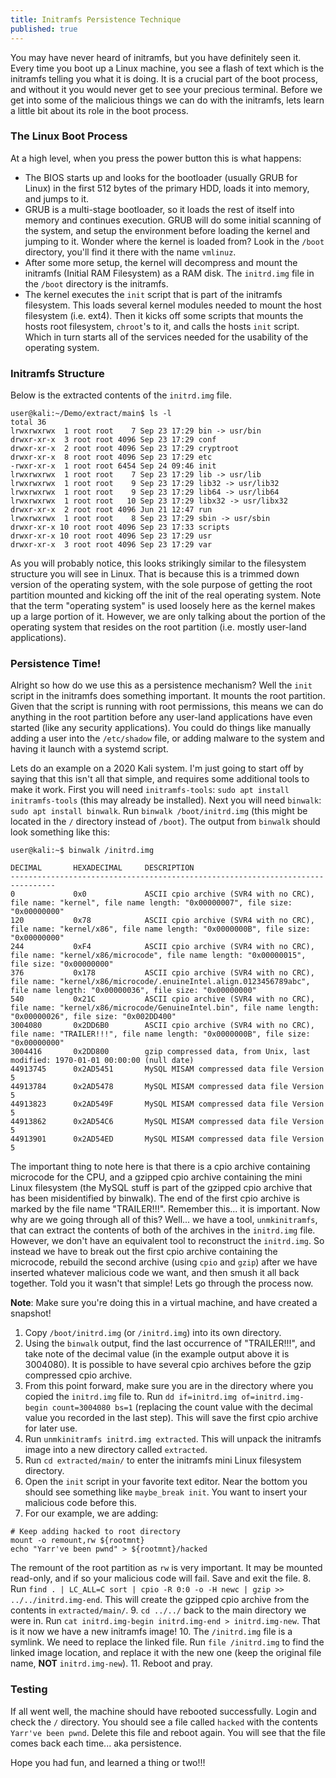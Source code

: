 ```yaml
---
title: Initramfs Persistence Technique
published: true
---
```


You may have never heard of initramfs, but you have definitely seen it. Every time you boot up a Linux machine, you see a flash of text which is the initramfs telling you what it is doing. It is a crucial part of the boot process, and without it you would never get to see your precious terminal. Before we get into some of the malicious things we can do with the initramfs, lets learn a little bit about its role in the boot process.

### The Linux Boot Process

At a high level, when you press the power button this is what happens:

- The BIOS starts up and looks for the bootloader (usually GRUB for Linux) in the first 512 bytes of the primary HDD, loads it into memory, and jumps to it.
- GRUB is a multi-stage bootloader, so it loads the rest of itself into memory and continues execution. GRUB will do some initial scanning of the system, and setup the environment before loading the kernel and jumping to it. Wonder where the kernel is loaded from? Look in the `/boot` directory, you'll find it there with the name `vmlinuz`.
- After some more setup, the kernel will decompress and mount the initramfs (Initial RAM Filesystem) as a RAM disk. The `initrd.img` file in the `/boot` directory is the initramfs.
- The kernel executes the `init` script that is part of the initramfs filesystem. This loads several kernel modules needed to mount the host filesystem (i.e. ext4). Then it kicks off some scripts that mounts the hosts root filesystem, `chroot`'s to it, and calls the hosts `init` script. Which in turn starts all of the services needed for the usability of the operating system.

### Initramfs Structure

Below is the extracted contents of the `initrd.img` file.

```
user@kali:~/Demo/extract/main$ ls -l
total 36
lrwxrwxrwx  1 root root    7 Sep 23 17:29 bin -> usr/bin
drwxr-xr-x  3 root root 4096 Sep 23 17:29 conf
drwxr-xr-x  2 root root 4096 Sep 23 17:29 cryptroot
drwxr-xr-x  8 root root 4096 Sep 23 17:29 etc
-rwxr-xr-x  1 root root 6454 Sep 24 09:46 init
lrwxrwxrwx  1 root root    7 Sep 23 17:29 lib -> usr/lib
lrwxrwxrwx  1 root root    9 Sep 23 17:29 lib32 -> usr/lib32
lrwxrwxrwx  1 root root    9 Sep 23 17:29 lib64 -> usr/lib64
lrwxrwxrwx  1 root root   10 Sep 23 17:29 libx32 -> usr/libx32
drwxr-xr-x  2 root root 4096 Jun 21 12:47 run
lrwxrwxrwx  1 root root    8 Sep 23 17:29 sbin -> usr/sbin
drwxr-xr-x 10 root root 4096 Sep 23 17:33 scripts
drwxr-xr-x 10 root root 4096 Sep 23 17:29 usr
drwxr-xr-x  3 root root 4096 Sep 23 17:29 var
```

As you will probably notice, this looks strikingly similar to the filesystem structure you will see in Linux. That is because this is a trimmed down version of the operating system, with the sole purpose of getting the root partition mounted and kicking off the init of the real operating system. Note that the term "operating system" is used loosely here as the kernel makes up a large portion of it. However, we are only talking about the portion of the operating system that resides on the root partition (i.e. mostly user-land applications).

### Persistence Time!

Alright so how do we use this as a persistence mechanism? Well the `init` script in the initramfs does something important. It mounts the root partition. Given that the script is running with root permissions, this means we can do anything in the root partition before any user-land applications have even started (like any security applications). You could do things like manually adding a user into the `/etc/shadow` file, or adding malware to the system and having it launch with a systemd script.

Lets do an example on a 2020 Kali system. I'm just going to start off by saying that this isn't all that simple, and requires some additional tools to make it work. First you will need `initramfs-tools`: `sudo apt install initramfs-tools` (this may already be installed). Next you will need `binwalk`: `sudo apt install binwalk`. Run `binwalk /boot/initrd.img` (this might be located in the `/` directory instead of `/boot`). The output from `binwalk` should look something like this:

```
user@kali:~$ binwalk /initrd.img

DECIMAL       HEXADECIMAL     DESCRIPTION
--------------------------------------------------------------------------------
0             0x0             ASCII cpio archive (SVR4 with no CRC), file name: "kernel", file name length: "0x00000007", file size: "0x00000000"
120           0x78            ASCII cpio archive (SVR4 with no CRC), file name: "kernel/x86", file name length: "0x0000000B", file size: "0x00000000"
244           0xF4            ASCII cpio archive (SVR4 with no CRC), file name: "kernel/x86/microcode", file name length: "0x00000015", file size: "0x00000000"
376           0x178           ASCII cpio archive (SVR4 with no CRC), file name: "kernel/x86/microcode/.enuineIntel.align.0123456789abc", file name length: "0x00000036", file size: "0x00000000"
540           0x21C           ASCII cpio archive (SVR4 with no CRC), file name: "kernel/x86/microcode/GenuineIntel.bin", file name length: "0x00000026", file size: "0x002DD400"
3004080       0x2DD6B0        ASCII cpio archive (SVR4 with no CRC), file name: "TRAILER!!!", file name length: "0x0000000B", file size: "0x00000000"
3004416       0x2DD800        gzip compressed data, from Unix, last modified: 1970-01-01 00:00:00 (null date)
44913745      0x2AD5451       MySQL MISAM compressed data file Version 5
44913784      0x2AD5478       MySQL MISAM compressed data file Version 5
44913823      0x2AD549F       MySQL MISAM compressed data file Version 5
44913862      0x2AD54C6       MySQL MISAM compressed data file Version 5
44913901      0x2AD54ED       MySQL MISAM compressed data file Version 5
```

The important thing to note here is that there is a cpio archive containing microcode for the CPU, and a gzipped cpio archive containing the mini Linux filesystem (the MySQL stuff is part of the gzipped cpio archive that has been misidentified by binwalk). The end of the first cpio archive is marked by the file name "TRAILER!!!". Remember this... it is important. Now why are we going through all of this? Well... we have a tool, `unmkinitramfs`, that can extract the contents of both of the archives in the `initrd.img` file. However, we don't have an equivalent tool to reconstruct the `initrd.img`. So instead we have to break out the first cpio archive containing the microcode, rebuild the second archive (using `cpio` and `gzip`) after we have inserted whatever malicious code we want, and then smush it all back together. Told you it wasn't that simple! Lets go through the process now.

**Note**: Make sure you're doing this in a virtual machine, and have created a snapshot!

1. Copy `/boot/initrd.img` (or `/initrd.img`) into its own directory.
2. Using the `binwalk` output, find the last occurrence of "TRAILER!!!", and take note of the decimal value (in the example output above it is 3004080). It is possible to have several cpio archives before the gzip compressed cpio archive.
3. From this point forward, make sure you are in the directory where you copied the `initrd.img` file to. Run `dd if=initrd.img of=initrd.img-begin count=3004080 bs=1` (replacing the count value with the decimal value you recorded in the last step). This will save the first cpio archive for later use.
4. Run `unmkinitramfs initrd.img extracted`. This will unpack the initramfs image into a new directory called `extracted`.
5. Run `cd extracted/main/` to enter the initramfs mini Linux filesystem directory.
6. Open the `init` script in your favorite text editor. Near the bottom you should see something like `maybe_break init`. You want to insert your malicious code before this.
7. For our example, we are adding:
```
# Keep adding hacked to root directory
mount -o remount,rw ${rootmnt}
echo "Yarr've been pwnd" > ${rootmnt}/hacked
```
The remount of the root partition as `rw` is very important. It may be mounted read-only, and if so your malicious code will fail. Save and exit the file.
8. Run `find . | LC_ALL=C sort | cpio -R 0:0 -o -H newc | gzip >> ../../initrd.img-end`. This will create the gzipped cpio archive from the contents in `extracted/main/`.
9. `cd ../../` back to the main directory we were in. Run `cat initrd.img-begin initrd.img-end > initrd.img-new`. That is it now we have a new initramfs image!
10. The `/initrd.img` file is a symlink. We need to replace the linked file. Run `file /initrd.img` to find the linked image location, and replace it with the new one (keep the original file name, **NOT** `initrd.img-new`).
11. Reboot and pray.

### Testing

If all went well, the machine should have rebooted successfully. Login and check the `/` directory. You should see a file called `hacked` with the contents `Yarr've been pwnd`. Delete this file and reboot again. You will see that the file comes back each time... aka persistence.

Hope you had fun, and learned a thing or two!!!
